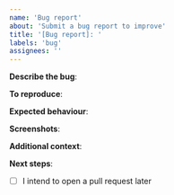 ```yaml
---
name: 'Bug report'
about: 'Submit a bug report to improve'
title: '[Bug report]: '
labels: 'bug'
assignees: ''
---
```


**Describe the bug**:
<!-- A clear description of what the bug is - missing entry in file, wonky script behaviour, etc) -->

**To reproduce**:
<!-- This section only applies if you are reporting a broken a script.  If it does not, delete this section -->

**Expected behaviour**:
<!-- This section only applies if you are reporting a broken a script.  If it does not, delete this section -->

**Screenshots**:
<!-- If applicable, add screenshots to help explain your problem.  Otherwise, delete this section -->

**Additional context**:
<!-- Anything else which may be useful.  If you have any sources please add them! -->

**Next steps**:
<!-- Tick if applicable -->

- [ ] I intend to open a pull request later
